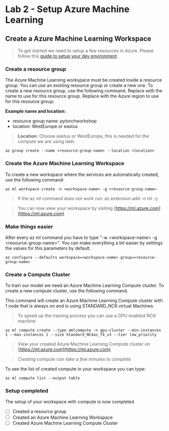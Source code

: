 # Lab 2 - Setup Azure Machine Learning

## Create a Azure Machine Learning Workspace

>To get started we need to setup a few resources in Azure. Please follow this [guide to setup your dev environment](../setup/dev-environment.md).

### Create a resource group

The Azure Machine Learning workspace must be created inside a resource group. You can use an existing resource group or create a new one. To create a new resource group, use the following command. Replace  with the name to use for this resource group. Replace with the Azure region to use for this resource group:

**Example name and location:**&#x20;

* resource group name: pytorchworkshop
* location: WestEurope or eastus

>**Location:** Choose eastus or WestEurope, this is needed for the compute we are using later.

```
az group create --name <resource-group-name> --location <location>
```

### Create the Azure Machine Learning Workspace

To create a new workspace where the services are automatically created, use the following command:

```
az ml workspace create -n <workspace-name> -g <resource-group-name>
```

>If the az ml command does not work run: az extension add -n ml -y

>You can now view your workspace by visiting [https://ml.azure.com](https://ml.azure.com)

### Make things easier

After every az ml command you have to type "-w \<workspace-name> -g \<resource-group-name>". You can make everything a bit easier by settings the values for this parameters by default.

```
az configure --defaults workspace=<workspace-name> group=<resource-group-name>
```

### Create a Compute Cluster

To train our model we need an Azure Machine Learning Compute cluster. To create a new compute cluster, use the following command.

This command will create an Azure Machine Learning Compute cluster with 1 node that is always on and is using STANDARD\_NC6 virtual Machines.

>To speed up the training process you can use a GPU enabled NC6 machine

```
az ml compute create --type amlcompute -n gpu-cluster --min-instances 1 --max-instances 1 --size Standard_NC4as_T4_v3 --tier low_priority
```

> View your created Azure Machine Learning Compute cluster on [https://ml.azure.com](https://ml.azure.com)

> _Creating compute can take a few minutes to complete_

To see the list of created compute in your workspace you can type:

```
az ml compute list --output table
```

### Setup completed

The setup of your workspace with compute is now completed

* [ ] Created a resource group
* [ ] Created an Azure Machine Learning Workspace
* [ ] Created Azure Machine Learning Compute Cluster&#x20;
